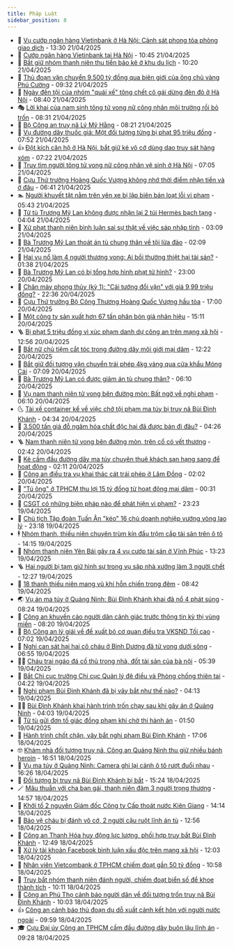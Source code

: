 ```yaml
---
title: Pháp Luật
sidebar_position: 8
---
```


<!-- dantri-phap-luat:START -->
- 🌊 [Vụ cướp ngân hàng Vietinbank ở Hà Nội: Cảnh sát phong tỏa phòng giao dịch](https://dantri.com.vn/phap-luat/vu-cuop-ngan-hang-vietinbank-o-ha-noi-canh-sat-phong-toa-phong-giao-dich-20250421202122780.htm) - 13:30 21/04/2025
- 🐲 [Cướp ngân hàng Vietinbank tại Hà Nội](https://dantri.com.vn/phap-luat/cuop-ngan-hang-vietinbank-tai-ha-noi-20250421174427065.htm) - 10:45 21/04/2025
- 🌁 [Bắt giữ nhóm thanh niên thu tiền bảo kê ở khu du lịch](https://dantri.com.vn/phap-luat/bat-giu-nhom-thanh-nien-thu-tien-bao-ke-o-khu-du-lich-20250421170807092.htm) - 10:20 21/04/2025
- 🎃 [Thủ đoạn vận chuyển 9.500 tỷ đồng qua biên giới của ông chủ vàng Phú Cường](https://dantri.com.vn/phap-luat/thu-doan-van-chuyen-9500-ty-dong-qua-bien-gioi-cua-ong-chu-vang-phu-cuong-20250421151034310.htm) - 09:32 21/04/2025
- 🦅 [Ngày đền tội của nhóm &quot;quái xế&quot; tông chết cô gái dừng đèn đỏ ở Hà Nội](https://dantri.com.vn/phap-luat/ngay-den-toi-cua-nhom-quai-xe-tong-chet-co-gai-dung-den-do-o-ha-noi-20250421152532011.htm) - 08:40 21/04/2025
- 🎭 [Lời khai của nam sinh tông tử vong nữ công nhân môi trường rồi bỏ trốn](https://dantri.com.vn/phap-luat/loi-khai-cua-nam-sinh-tong-tu-vong-nu-cong-nhan-moi-truong-roi-bo-tron-20250421151005548.htm) - 08:31 21/04/2025
- 🤗 [Bộ Công an truy nã Lý Mỹ Hằng](https://dantri.com.vn/phap-luat/bo-cong-an-truy-na-ly-my-hang-20250421151907417.htm) - 08:21 21/04/2025
- 🚀 [Vụ đường dây thuốc giả: Một đối tượng từng bị phạt 95 triệu đồng](https://dantri.com.vn/phap-luat/vu-duong-day-thuoc-gia-mot-doi-tuong-tung-bi-phat-95-trieu-dong-20250421142603012.htm) - 07:52 21/04/2025
- 👍 [Đột kích căn hộ ở Hà Nội, bắt giữ kẻ vô cớ dùng dao truy sát hàng xóm](https://dantri.com.vn/phap-luat/dot-kich-can-ho-o-ha-noi-bat-giu-ke-vo-co-dung-dao-truy-sat-hang-xom-20250421141714916.htm) - 07:22 21/04/2025
- 🧐 [Truy tìm người tông tử vong nữ công nhân vệ sinh ở Hà Nội](https://dantri.com.vn/phap-luat/truy-tim-nguoi-tong-tu-vong-nu-cong-nhan-ve-sinh-o-ha-noi-20250421140315836.htm) - 07:05 21/04/2025
- 🫶 [Cựu Thứ trưởng Hoàng Quốc Vượng không nhớ thời điểm nhận tiền và ở đâu](https://dantri.com.vn/phap-luat/cuu-thu-truong-hoang-quoc-vuong-khong-nho-thoi-diem-nhan-tien-va-o-dau-20250421102907855.htm) - 06:41 21/04/2025
- 🏊 [Người khuyết tật nằm trên yên xe bị lập biên bản loạt lỗi vi phạm](https://dantri.com.vn/phap-luat/nguoi-khuyet-tat-nam-tren-yen-xe-bi-lap-bien-ban-loat-loi-vi-pham-20250421120537770.htm) - 05:43 21/04/2025
- 🌋 [Tử tù Trương Mỹ Lan không được nhận lại 2 túi Hermès bạch tạng](https://dantri.com.vn/phap-luat/tu-tu-truong-my-lan-khong-duoc-nhan-lai-2-tui-hermes-bach-tang-20250421103938757.htm) - 04:04 21/04/2025
- 👹 [Xử phạt thanh niên bình luận sai sự thật về việc sáp nhập tỉnh](https://dantri.com.vn/phap-luat/xu-phat-thanh-nien-binh-luan-sai-su-that-ve-viec-sap-nhap-tinh-20250421100223081.htm) - 03:09 21/04/2025
- 🫣 [Bà Trương Mỹ Lan thoát án tù chung thân về tội lừa đảo](https://dantri.com.vn/phap-luat/ba-truong-my-lan-thoat-an-tu-chung-than-ve-toi-lua-dao-20250421090343544.htm) - 02:09 21/04/2025
- 🎃 [Hai vụ nổ làm 4 người thương vong: Ai bồi thường thiệt hại tài sản?](https://dantri.com.vn/phap-luat/hai-vu-no-lam-4-nguoi-thuong-vong-ai-boi-thuong-thiet-hai-tai-san-20250421062854014.htm) - 01:38 21/04/2025
- 🌝 [Bà Trương Mỹ Lan có bị tổng hợp hình phạt tử hình?](https://dantri.com.vn/phap-luat/ba-truong-my-lan-co-bi-tong-hop-hinh-phat-tu-hinh-20250420212250497.htm) - 23:00 20/04/2025
- 🚀 [Chân mày phong thủy &lpar;kỳ 1&rpar;: &quot;Cải tướng đổi vận&quot; với giá 9,99 triệu đồng?](https://dantri.com.vn/phap-luat/chan-may-phong-thuy-ky-1-cai-tuong-doi-van-voi-gia-999-trieu-dong-20250416223402028.htm) - 22:36 20/04/2025
- 🥷 [Cựu Thứ trưởng Bộ Công Thương Hoàng Quốc Vượng hầu tòa](https://dantri.com.vn/phap-luat/cuu-thu-truong-bo-cong-thuong-hoang-quoc-vuong-hau-toa-20250420223751941.htm) - 17:00 20/04/2025
- 👺 [Một công ty sản xuất hơn 67 tấn phân bón giả nhãn hiệu](https://dantri.com.vn/phap-luat/mot-cong-ty-san-xuat-hon-67-tan-phan-bon-gia-nhan-hieu-20250420214526011.htm) - 15:11 20/04/2025
- 🪜 [Bị phạt 5 triệu đồng vì xúc phạm danh dự công an trên mạng xã hội](https://dantri.com.vn/phap-luat/bi-phat-5-trieu-dong-vi-xuc-pham-danh-du-cong-an-tren-mang-xa-hoi-20250420195137673.htm) - 12:56 20/04/2025
- 🦄 [Bắt nữ chủ tiệm cắt tóc trong đường dây môi giới mại dâm](https://dantri.com.vn/phap-luat/bat-nu-chu-tiem-cat-toc-trong-duong-day-moi-gioi-mai-dam-20250420184621878.htm) - 12:22 20/04/2025
- 🦍 [Bắt giữ đối tượng vận chuyển trái phép 4kg vàng qua cửa khẩu Móng Cái](https://dantri.com.vn/phap-luat/bat-giu-doi-tuong-van-chuyen-trai-phep-4kg-vang-qua-cua-khau-mong-cai-20250420140515704.htm) - 07:09 20/04/2025
- 🌁 [Bà Trương Mỹ Lan có được giảm án tù chung thân?](https://dantri.com.vn/phap-luat/ba-truong-my-lan-co-duoc-giam-an-tu-chung-than-20250420104224840.htm) - 06:10 20/04/2025
- 💯 [Vụ nam thanh niên tử vong bên đường mòn: Bất ngờ về nghi phạm](https://dantri.com.vn/phap-luat/vu-nam-thanh-nien-tu-vong-ben-duong-mon-bat-ngo-ve-nghi-pham-20250420121451504.htm) - 06:10 20/04/2025
- 🌜 [Tài xế container kể về việc chở tội phạm ma túy bị truy nã Bùi Đình Khánh](https://dantri.com.vn/xa-hoi/tai-xe-container-ke-ve-viec-cho-toi-pham-ma-tuy-bi-truy-na-bui-dinh-khanh-20250420112516566.htm) - 04:34 20/04/2025
- 👹 [3.500 tấn giá đỗ ngâm hóa chất độc hại đã được bán đi đâu?](https://dantri.com.vn/phap-luat/3500-tan-gia-do-ngam-hoa-chat-doc-hai-da-duoc-ban-di-dau-20250420105059010.htm) - 04:26 20/04/2025
- 🪜 [Nam thanh niên tử vong bên đường mòn, trên cổ có vết thương](https://dantri.com.vn/phap-luat/nam-thanh-nien-tu-vong-ben-duong-mon-tren-co-co-vet-thuong-20250420092640176.htm) - 02:42 20/04/2025
- 🦩 [Kẻ cầm đầu đường dây ma túy chuyên thuê khách sạn hạng sang để hoạt động](https://dantri.com.vn/phap-luat/ke-cam-dau-duong-day-ma-tuy-chuyen-thue-khach-san-hang-sang-de-hoat-dong-20250420090007657.htm) - 02:11 20/04/2025
- 💂 [Công an điều tra vụ khai thác cát trái phép ở Lâm Đồng](https://dantri.com.vn/phap-luat/cong-an-dieu-tra-vu-khai-thac-cat-trai-phep-o-lam-dong-20250420080559643.htm) - 02:02 20/04/2025
- 💃 [&quot;Tú ông&quot; ở TPHCM thu lợi 15 tỷ đồng từ hoạt động mại dâm](https://dantri.com.vn/phap-luat/tu-ong-o-tphcm-thu-loi-15-ty-dong-tu-hoat-dong-mai-dam-20250418122621083.htm) - 00:31 20/04/2025
- 🧐 [CSGT có những biện pháp nào để phát hiện vi phạm?](https://dantri.com.vn/phap-luat/csgt-co-nhung-bien-phap-nao-de-phat-hien-vi-pham-20250420034248028.htm) - 23:23 19/04/2025
- 🤗 [Chủ tịch Tập đoàn Tuấn Ân &quot;kéo&quot; 16 chủ doanh nghiệp vướng vòng lao lý](https://dantri.com.vn/phap-luat/chu-tich-tap-doan-tuan-an-keo-16-chu-doanh-nghiep-vuong-vong-lao-ly-20250420033327482.htm) - 23:18 19/04/2025
- 🕴 [Nhóm thanh, thiếu niên chuyên trùm kín đầu trộm cắp tài sản trên ô tô](https://dantri.com.vn/phap-luat/nhom-thanh-thieu-nien-chuyen-trum-kin-dau-trom-cap-tai-san-tren-o-to-20250419154113775.htm) - 14:15 19/04/2025
- 🐎 [Nhóm thanh niên Yên Bái gây ra 4 vụ cướp tài sản ở Vĩnh Phúc](https://dantri.com.vn/phap-luat/nhom-thanh-nien-yen-bai-gay-ra-4-vu-cuop-tai-san-o-vinh-phuc-20250419185152317.htm) - 13:23 19/04/2025
- 🪜 [Hai người bị tạm giữ hình sự trong vụ sập nhà xưởng làm 3 người chết](https://dantri.com.vn/phap-luat/hai-nguoi-bi-tam-giu-hinh-su-trong-vu-sap-nha-xuong-lam-3-nguoi-chet-20250419183457750.htm) - 12:27 19/04/2025
- 🤭 [18 thanh thiếu niên mang vũ khí hỗn chiến trong đêm](https://dantri.com.vn/phap-luat/18-thanh-thieu-nien-mang-vu-khi-hon-chien-trong-dem-20250419131204986.htm) - 08:42 19/04/2025
- 🌏 [Vụ án ma túy ở Quảng Ninh: Bùi Đình Khánh khai đã nổ 4 phát súng](https://dantri.com.vn/phap-luat/vu-an-ma-tuy-o-quang-ninh-bui-dinh-khanh-khai-da-no-4-phat-sung-20250419151312191.htm) - 08:24 19/04/2025
- 🎃 [Công an khuyến cáo người dân cảnh giác trước thông tin kỳ thị vùng miền](https://dantri.com.vn/phap-luat/cong-an-khuyen-cao-nguoi-dan-canh-giac-truoc-thong-tin-ky-thi-vung-mien-20250419135449722.htm) - 08:20 19/04/2025
- 🗽 [Bộ Công an lý giải về đề xuất bỏ cơ quan điều tra VKSND Tối cao](https://dantri.com.vn/phap-luat/bo-cong-an-ly-giai-ve-de-xuat-bo-co-quan-dieu-tra-vksnd-toi-cao-20250419134102132.htm) - 07:02 19/04/2025
- 🌁 [Nghi can sát hại hai cô cháu ở Bình Dương đã tử vong dưới sông](https://dantri.com.vn/phap-luat/nghi-can-sat-hai-hai-co-chau-o-binh-duong-da-tu-vong-duoi-song-20250419134907962.htm) - 06:55 19/04/2025
- 🧑‍💻 [Cháu trai ngáo đá cố thủ trong nhà, đốt tài sản của bà nội](https://dantri.com.vn/phap-luat/chau-trai-ngao-da-co-thu-trong-nha-dot-tai-san-cua-ba-noi-20250419120208483.htm) - 05:39 19/04/2025
- 🌮 [Bắt Chi cục trưởng Chi cục Quản lý đê điều và Phòng chống thiên tai](https://dantri.com.vn/phap-luat/bat-chi-cuc-truong-chi-cuc-quan-ly-de-dieu-va-phong-chong-thien-tai-20250419111613852.htm) - 04:22 19/04/2025
- 🤗 [Nghi phạm Bùi Đình Khánh đã bị vây bắt như thế nào?](https://dantri.com.vn/phap-luat/nghi-pham-bui-dinh-khanh-da-bi-vay-bat-nhu-the-nao-20250419104400714.htm) - 04:13 19/04/2025
- 👨‍🏫 [Bùi Đình Khánh khai hành trình trốn chạy sau khi gây án ở Quảng Ninh](https://dantri.com.vn/phap-luat/bui-dinh-khanh-khai-hanh-trinh-tron-chay-sau-khi-gay-an-o-quang-ninh-20250419105618972.htm) - 04:03 19/04/2025
- 🎉 [Tử tù gửi đơn tố giác đồng phạm khi chờ thi hành án](https://dantri.com.vn/phap-luat/tu-tu-gui-don-to-giac-dong-pham-khi-cho-thi-hanh-an-20250417141445134.htm) - 01:50 19/04/2025
- 🤗 [Hành trình chốt chặn, vây bắt nghi phạm Bùi Đình Khánh](https://dantri.com.vn/phap-luat/hanh-trinh-chot-chan-vay-bat-nghi-pham-bui-dinh-khanh-20250418235856923.htm) - 17:06 18/04/2025
- 🤓 [Khám nhà đối tượng truy nã, Công an Quảng Ninh thu giữ nhiều bánh heroin](https://dantri.com.vn/phap-luat/kham-nha-doi-tuong-truy-na-cong-an-quang-ninh-thu-giu-nhieu-banh-heroin-20250418234516080.htm) - 16:51 18/04/2025
- 👹 [Vụ ma túy ở Quảng Ninh: Camera ghi lại cảnh ô tô rượt đuổi nhau](https://dantri.com.vn/phap-luat/vu-ma-tuy-o-quang-ninh-camera-ghi-lai-canh-o-to-ruot-duoi-nhau-20250418231757222.htm) - 16:26 18/04/2025
- 🐘 [Đối tượng bị truy nã Bùi Đình Khánh bị bắt](https://dantri.com.vn/phap-luat/doi-tuong-bi-truy-na-bui-dinh-khanh-bi-bat-20250418222316856.htm) - 15:24 18/04/2025
- 🪄 [Mâu thuẫn với cha bạn gái, thanh niên đâm 3 người trọng thương](https://dantri.com.vn/phap-luat/mau-thuan-voi-cha-ban-gai-thanh-nien-dam-3-nguoi-trong-thuong-20250418214359031.htm) - 14:57 18/04/2025
- 💄 [Khởi tố 2 nguyên Giám đốc Công ty Cấp thoát nước Kiên Giang](https://dantri.com.vn/phap-luat/khoi-to-2-nguyen-giam-doc-cong-ty-cap-thoat-nuoc-kien-giang-20250418204121897.htm) - 14:14 18/04/2025
- 🐎 [Bảo vệ cháu bị đánh vô cớ, 2 người cậu ruột lĩnh án tù](https://dantri.com.vn/phap-luat/bao-ve-chau-bi-danh-vo-co-2-nguoi-cau-ruot-linh-an-tu-20250418192245968.htm) - 12:56 18/04/2025
- 💯 [Công an Thanh Hóa huy động lực lượng, phối hợp truy bắt Bùi Đình Khánh](https://dantri.com.vn/phap-luat/cong-an-thanh-hoa-huy-dong-luc-luong-phoi-hop-truy-bat-bui-dinh-khanh-20250418191312988.htm) - 12:49 18/04/2025
- 💯 [Xử lý tài khoản Facebook bình luận xấu độc trên mạng xã hội](https://dantri.com.vn/phap-luat/xu-ly-tai-khoan-facebook-binh-luan-xau-doc-tren-mang-xa-hoi-20250418183851437.htm) - 12:03 18/04/2025
- 🌈 [Nhân viên Vietcombank ở TPHCM chiếm đoạt gần 50 tỷ đồng](https://dantri.com.vn/phap-luat/nhan-vien-vietcombank-o-tphcm-chiem-doat-gan-50-ty-dong-20250418165407237.htm) - 10:58 18/04/2025
- 🧠 [Truy bắt nhóm thanh niên đánh người, chiếm đoạt biển số để khoe thành tích](https://dantri.com.vn/phap-luat/truy-bat-nhom-thanh-nien-danh-nguoi-chiem-doat-bien-so-de-khoe-thanh-tich-20250418170211454.htm) - 10:11 18/04/2025
- 🌈 [Công an Phú Thọ cảnh báo người dân về đối tượng trốn truy nã Bùi Đình Khánh](https://dantri.com.vn/phap-luat/cong-an-phu-tho-canh-bao-nguoi-dan-ve-doi-tuong-tron-truy-na-bui-dinh-khanh-20250418165259461.htm) - 10:03 18/04/2025
- 👍 [Công an cảnh báo thủ đoạn dụ dỗ xuất cảnh kết hôn với người nước ngoài](https://dantri.com.vn/phap-luat/cong-an-canh-bao-thu-doan-du-do-xuat-canh-ket-hon-voi-nguoi-nuoc-ngoai-20250418161945205.htm) - 09:59 18/04/2025
- 🎓 [Cựu Đại úy Công an TPHCM cầm đầu đường dây buôn lậu lĩnh án](https://dantri.com.vn/phap-luat/cuu-dai-uy-cong-an-tphcm-cam-dau-duong-day-buon-lau-linh-an-20250418151404592.htm) - 09:28 18/04/2025<!-- dantri-phap-luat:END -->
